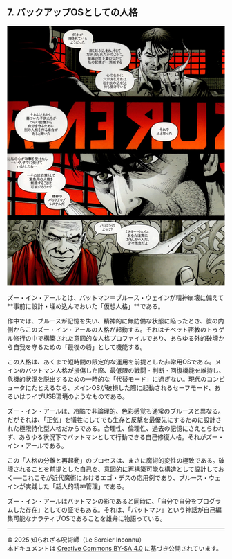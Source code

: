 ## 7. バックアップOSとしての人格

<div align="center">
 <img src="tougel_02.jpg" width="600">
</div>

ズー・イン・アールとは、バットマン＝ブルース・ウェインが精神崩壊に備えて**事前に設計・埋め込んでおいた「仮想人格」**である。

作中では、ブルースが記憶を失い、精神的に無防備な状態に陥ったとき、彼の内側からこのズー・イン・アールの人格が起動する。それはチベット密教のトゥゲル修行の中で構築された意図的な人格プロファイルであり、あらゆる外的破壊から自我を守るための「最後の砦」として機能する。

この人格は、あくまで短時間の限定的な運用を前提とした非常用OSである。メインのバットマン人格が損傷した際、最低限の戦闘・判断・回復機能を維持し、危機的状況を脱出するための一時的な「代替モード」に過ぎない。現代のコンピュータにたとえるなら、メインOSが破損した際に起動されるセーフモード、あるいはライブUSB環境のようなものである。

ズー・イン・アールは、冷酷で非論理的、色彩感覚も通常のブルースと異なる。だがそれは、「正気」を犠牲にしてでも生存と反撃を最優先にするために設計された極限特化型人格だからである。合理性、倫理性、過去の記憶にさえとらわれず、あらゆる状況下でバットマンとして行動できる自己修復人格。それがズー・イン・アールである。

この「人格の分離と再起動」のプロセスは、まさに魔術的変性の極致である。破壊されることを前提とした自己を、意図的に再構築可能な構造として設計しておく──これこそが近代魔術におけるエゴ・デスの応用例であり、ブルース・ウェインが実践した「超人的精神管理」である。

ズー・イン・アールはバットマンの影であると同時に、「自分で自分をプログラムした存在」としての証でもある。それは、「バットマン」という神話が自己編集可能なナラティブOSであることを雄弁に物語っている。

---

© 2025 知られざる呪術師（Le Sorcier Inconnu）  
本ドキュメントは [Creative Commons BY-SA 4.0](https://creativecommons.org/licenses/by-sa/4.0/deed.ja) に基づき公開されています。
